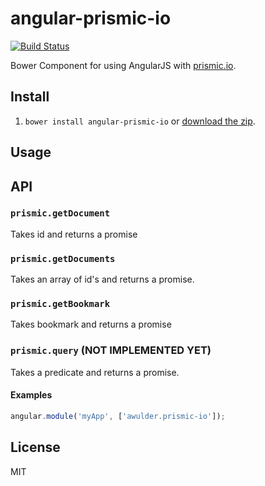 # angular-prismic-io

[![Build Status](https://travis-ci.org/awulder/angular-prismic-io.png?branch=master)](https://travis-ci.org/awulder/angular-prismic-io)

Bower Component for using AngularJS with [prismic.io](http://prismic.io/).

## Install

1. `bower install angular-prismic-io` or [download the zip](https://github.com/awulder/angular-prismic-io/archive/master.zip).

## Usage

## API

### `prismic.getDocument`
Takes id and returns a promise

### `prismic.getDocuments`
Takes an array of id's and returns a promise.

### `prismic.getBookmark`
Takes bookmark and returns a promise

### `prismic.query` (NOT IMPLEMENTED YET)
Takes a predicate and returns a promise.

#### Examples

```javascript
angular.module('myApp', ['awulder.prismic-io']);
```

## License
MIT